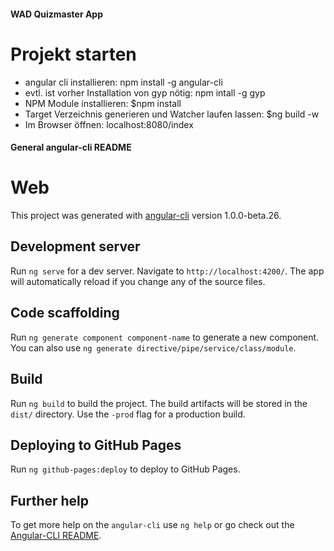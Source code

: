 #### WAD Quizmaster App

# Projekt starten

- angular cli installieren: npm install -g angular-cli
- evtl. ist vorher Installation von gyp nötig: npm intall -g gyp
- NPM Module installieren: $npm install
- Target Verzeichnis generieren und Watcher laufen lassen: $ng build -w
- Im Browser öffnen: localhost:8080/index

#### General angular-cli README

# Web

This project was generated with [angular-cli](https://github.com/angular/angular-cli) version 1.0.0-beta.26.

## Development server
Run `ng serve` for a dev server. Navigate to `http://localhost:4200/`. The app will automatically reload if you change any of the source files.

## Code scaffolding

Run `ng generate component component-name` to generate a new component. You can also use `ng generate directive/pipe/service/class/module`.

## Build

Run `ng build` to build the project. The build artifacts will be stored in the `dist/` directory. Use the `-prod` flag for a production build.

## Deploying to GitHub Pages

Run `ng github-pages:deploy` to deploy to GitHub Pages.

## Further help

To get more help on the `angular-cli` use `ng help` or go check out the [Angular-CLI README](https://github.com/angular/angular-cli/blob/master/README.md).
